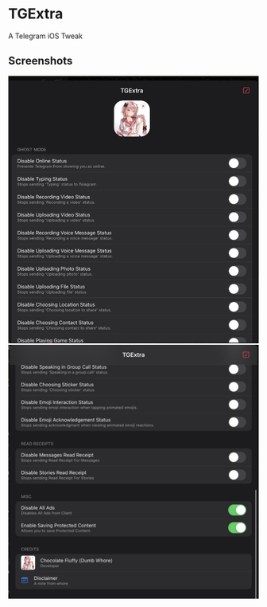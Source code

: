 # TGExtra
A Telegram iOS Tweak

## Screenshots

![Screenshot 1](./screenshot1.png)
![Screenshot 2](./screenshot2.png)


